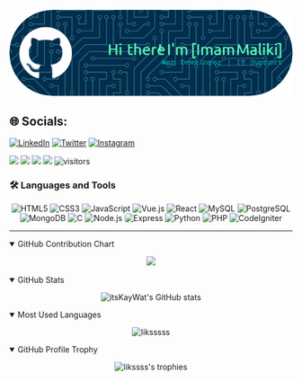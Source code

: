 ![imam maliki](img/github-header-image.png)

## 🌐 Socials:
[![LinkedIn](https://img.shields.io/badge/LinkedIn-%230077B5.svg?logo=linkedin&logoColor=white)](https://linkedin.com/in/imm-maliki) [![Twitter](https://img.shields.io/badge/Twitter-%231DA1F2.svg?logo=Twitter&logoColor=white)](https://twitter.com/imm.maliki) [![Instagram](https://img.shields.io/badge/Instagram-%23FF0000.svg?logo=Instagram&logoColor=white)](https://youtube.com/@imm.maliki) 

<p>
    <a href="https://github.com/liksssss"><img src="https://img.shields.io/badge/status-updating-brightgreen.svg"></a>
    <a href="https://github.com/liksssss/liksssss/graphs/contributors"><img src="https://img.shields.io/github/contributors/liksssss/liksssss?color=blue"></a>
    <a href="https://github.com/liksssss/liksssss/stargazers"><img src="https://img.shields.io/github/stars/liksssss/liksssss.svg?logo=github"></a>
    <a href="https://github.com/liksssss/liksssss/network/members"><img src="https://img.shields.io/github/forks/liksssss/liksssss.svg?color=blue&logo=github"></a>
    <img src="https://visitor-badge.laobi.icu/badge?page_id=liksssss" alt="visitors"/>   
</p>



### 🛠 Languages and Tools
<div align="center">
  <img src="https://cdn.jsdelivr.net/gh/devicons/devicon/icons/html5/html5-original.svg" height="40" alt="HTML5" />
  <img src="https://cdn.jsdelivr.net/gh/devicons/devicon/icons/css3/css3-original.svg" height="40" alt="CSS3" />
  <img src="https://cdn.jsdelivr.net/gh/devicons/devicon/icons/javascript/javascript-original.svg" height="40" alt="JavaScript" />
  <img src="https://cdn.jsdelivr.net/gh/devicons/devicon/icons/vuejs/vuejs-original.svg" height="40" alt="Vue.js" />
  <img src="https://cdn.jsdelivr.net/gh/devicons/devicon/icons/react/react-original.svg" height="40" alt="React" />
  <img src="https://cdn.jsdelivr.net/gh/devicons/devicon/icons/mysql/mysql-original.svg" height="40" alt="MySQL" />
  <img src="https://cdn.jsdelivr.net/gh/devicons/devicon/icons/postgresql/postgresql-original.svg" height="40" alt="PostgreSQL" />
  <img src="https://cdn.jsdelivr.net/gh/devicons/devicon/icons/mongodb/mongodb-original.svg" height="40" alt="MongoDB" />
  <img src="https://cdn.jsdelivr.net/gh/devicons/devicon/icons/c/c-original.svg" height="40" alt="C" />
  <img src="https://cdn.jsdelivr.net/gh/devicons/devicon/icons/nodejs/nodejs-original.svg" height="40" alt="Node.js" />
  <img src="https://cdn.jsdelivr.net/gh/devicons/devicon/icons/express/express-original.svg" height="40" style="background:white; border-radius: 5px;" alt="Express" />
  <img src="https://cdn.jsdelivr.net/gh/devicons/devicon/icons/python/python-original.svg" height="40" alt="Python" />
  <img src="https://cdn.jsdelivr.net/gh/devicons/devicon/icons/php/php-original.svg" height="40" alt="PHP" />
  <img src="https://cdn.jsdelivr.net/gh/devicons/devicon/icons/codeigniter/codeigniter-plain.svg" height="40" alt="CodeIgniter" />

</div>




---

<details open>
<summary>GitHub Contribution Chart</summary>
<p align="center">
    <img src="https://github-readme-activity-graph.vercel.app/graph?username=liksssss&theme=github-compact&area=true&hide_border=true&custom_title=Contribution%20Graph&bg_color=000000&color=C2FFC7&line=CB9DF0&point=C2FFC7&area_color=CB9DF0" />
</p>
</details>

<details open>
<summary>GitHub Stats</summary>
<p align="center">
    <img src="https://github-readme-stats-git-masterrstaa-rickstaa.vercel.app/api?username=liksssss&show_icons=true&theme=dark&title_color=C2FFC7&icon_color=CB9DF0&text_color=ffffff&bg_color=000000" alt="itsKayWat's GitHub stats" />
</p>
</details>

<details open>
<summary>Most Used Languages</summary>
<p align="center">
    <img src="https://github-readme-stats.vercel.app/api/top-langs?username=liksssss&show_icons=true&locale=en&layout=compact&theme=dark" alt="liksssss"s  />
</p>
</details>

<details open>
<summary>GitHub Profile Trophy</summary>
<p align="center">
    <img src="https://github-profile-trophy.vercel.app/?username=liksssss&theme=dark&column=-1&title_color=C2FFC7&icon_color=CB9DF0&text_color=ffffff&bg_color=000000" alt="likssss's trophies"/>
</p>
</details>